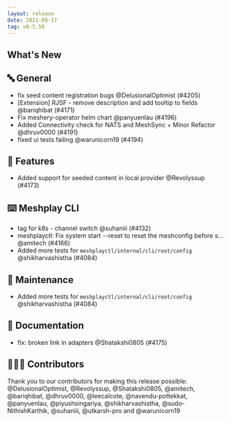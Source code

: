 ```yaml
---
layout: release
date: 2021-09-17
tag: v0.5.58
---
```


## What's New
## 🔤 General
- fix seed content registration bugs @DelusionalOptimist (#4205)
- [Extension] RJSF - remove description and add tooltip to fields @bariqhibat (#4171)
- Fix meshery-operator helm chart @panyuenlau (#4196)
- Added Connectivity check for NATS and MeshSync + Minor Refactor @dhruv0000 (#4191)
- fixed ui tests failing @warunicorn19 (#4194)

## 🚀 Features

- Added support for seeded content in local provider @Revolyssup (#4173)

## ⌨️ Meshplay CLI

- tag for k8s - channel switch @suhaniii (#4132)
- meshplayctl: Fix system start --reset to reset the meshconfig before s… @amitech (#4166)
- Added more tests for `meshplayctl/internal/cli/root/config` @shikharvashistha (#4084)

## 🧰 Maintenance

- Added more tests for `meshplayctl/internal/cli/root/config` @shikharvashistha (#4084)

## 📖 Documentation

- fix: broken link in adapters  @Shatakshi0805 (#4175)

## 👨🏽‍💻 Contributors

Thank you to our contributors for making this release possible:
@DelusionalOptimist, @Revolyssup, @Shatakshi0805, @amitech, @bariqhibat, @dhruv0000, @leecalcote, @navendu-pottekkat, @panyuenlau, @piyushsingariya, @shikharvashistha, @sudo-NithishKarthik, @suhaniii, @utkarsh-pro and @warunicorn19
